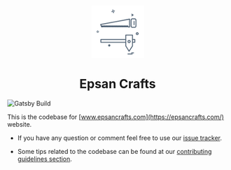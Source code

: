 <p align="center">
  <img alt="Epsan Crafts" src="https://github.com/OpenArchitex/epsan-crafts/blob/main/src/images/favicon.svg" width="120" />
</p>
<h1 align="center">
  Epsan Crafts
</h1>

![Gatsby Build](https://github.com/OpenArchitex/epsan-crafts/workflows/Gatsby%20Build/badge.svg)

This is the codebase for [www.epsancrafts.com](https://epsancrafts.com/) website.

- If you have any question or comment feel free to use our [issue tracker](https://github.com/OpenArchitex/epsan-crafts/issues).

- Some tips related to the codebase can be found at our [contributing guidelines section](https://github.com/OpenArchitex/epsan-crafts/blob/main/CONTRIBUTING.md).

